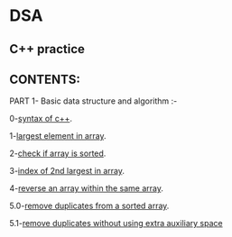 # DSA

## C++ practice 

## CONTENTS:

PART 1- Basic data structure and algorithm :-

0-[syntax of c++](0.syntex_1.cpp).

1-[largest element in array](1.largest_element_in_arr.cpp).

2-[check if array is sorted](2.check_if_arr_is_sorted.cpp).

3-[index of 2nd largest in array](3.index_of_2nd_largest_in_arr.cpp).

4-[reverse an array within the same array](4.reverse_an_arr_withinn_the-same_arr.cpp).

5.0-[remove duplicates from a sorted array](5.0.remove_duplicaes_from_a_sorted_arr.cpp).

5.1-[remove duplicates without using extra auxiliary space](5.1.remove_duplicates_without_using_extra_auxilary_space.cpp)

